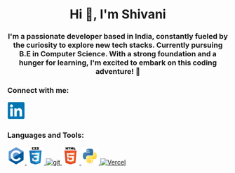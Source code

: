 <h1 align="center">Hi 👋, I'm Shivani</h1>
<h3 align="center">I'm a passionate developer based in India, constantly fueled by the curiosity to explore new tech stacks. Currently pursuing B.E in Computer Science. With a strong foundation and a hunger for learning, I'm excited to embark on this coding adventure! 🚀</h3>

<h3 align="left">Connect with me:</h3>
<p align="left">
<a href="https://www.linkedin.com/in/shivani-n-331764227ji" target="_blank" rel="noreferrer">
  <img src="https://raw.githubusercontent.com/devicons/devicon/master/icons/linkedin/linkedin-original.svg" alt="LinkedIn" width="40" height="40"/>
</a>
</p>

<h3 align="left">Languages and Tools:</h3>
<p align="left"> <a href="https://www.cprogramming.com/" target="_blank" rel="noreferrer"> <img src="https://raw.githubusercontent.com/devicons/devicon/master/icons/c/c-original.svg" alt="c" width="40" height="40"/> </a> <a href="https://www.w3schools.com/css/" target="_blank" rel="noreferrer"> <img src="https://raw.githubusercontent.com/devicons/devicon/master/icons/css3/css3-original-wordmark.svg" alt="css3" width="40" height="40"/> </a> <a href="https://git-scm.com/" target="_blank" rel="noreferrer"> <img src="https://www.vectorlogo.zone/logos/git-scm/git-scm-icon.svg" alt="git" width="40" height="40"/> </a> <a href="https://www.w3.org/html/" target="_blank" rel="noreferrer"> <img src="https://raw.githubusercontent.com/devicons/devicon/master/icons/html5/html5-original-wordmark.svg" alt="html5" width="40" height="40"/> </a> <a href="https://www.python.org" target="_blank" rel="noreferrer"> <img src="https://raw.githubusercontent.com/devicons/devicon/master/icons/python/python-original.svg" alt="python" width="40" height="40"/> <a href="https://vercel.com/" target="_blank" rel="noreferrer">
  <img src="https://www.vectorlogo.zone/logos/vercel/vercel-icon.svg" alt="Vercel" width="40" height="40"/> 
</a> <a href="https://icon-sets.iconify.design/simple-icons/mysql/"/></p>



